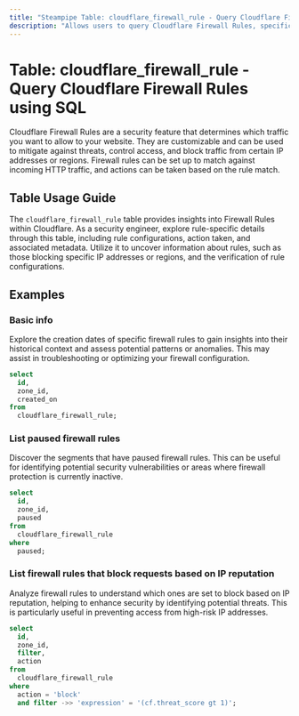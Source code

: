 ```yaml
---
title: "Steampipe Table: cloudflare_firewall_rule - Query Cloudflare Firewall Rules using SQL"
description: "Allows users to query Cloudflare Firewall Rules, specifically rules that control security and access to a site, providing insights into configurations and potential security risks."
---
```


# Table: cloudflare_firewall_rule - Query Cloudflare Firewall Rules using SQL

Cloudflare Firewall Rules are a security feature that determines which traffic you want to allow to your website. They are customizable and can be used to mitigate against threats, control access, and block traffic from certain IP addresses or regions. Firewall rules can be set up to match against incoming HTTP traffic, and actions can be taken based on the rule match.

## Table Usage Guide

The `cloudflare_firewall_rule` table provides insights into Firewall Rules within Cloudflare. As a security engineer, explore rule-specific details through this table, including rule configurations, action taken, and associated metadata. Utilize it to uncover information about rules, such as those blocking specific IP addresses or regions, and the verification of rule configurations.

## Examples

### Basic info
Explore the creation dates of specific firewall rules to gain insights into their historical context and assess potential patterns or anomalies. This may assist in troubleshooting or optimizing your firewall configuration.

```sql
select
  id,
  zone_id,
  created_on
from
  cloudflare_firewall_rule;
```

### List paused firewall rules
Discover the segments that have paused firewall rules. This can be useful for identifying potential security vulnerabilities or areas where firewall protection is currently inactive.

```sql
select
  id,
  zone_id,
  paused
from
  cloudflare_firewall_rule
where
  paused;
```

### List firewall rules that block requests based on IP reputation
Analyze firewall rules to understand which ones are set to block based on IP reputation, helping to enhance security by identifying potential threats. This is particularly useful in preventing access from high-risk IP addresses.

```sql
select
  id,
  zone_id,
  filter,
  action
from
  cloudflare_firewall_rule
where
  action = 'block'
  and filter ->> 'expression' = '(cf.threat_score gt 1)';
```